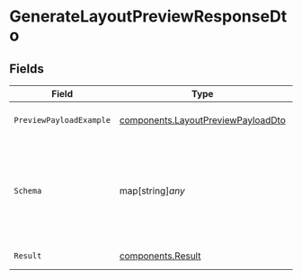 # GenerateLayoutPreviewResponseDto


## Fields

| Field                                                                                    | Type                                                                                     | Required                                                                                 | Description                                                                              |
| ---------------------------------------------------------------------------------------- | ---------------------------------------------------------------------------------------- | ---------------------------------------------------------------------------------------- | ---------------------------------------------------------------------------------------- |
| `PreviewPayloadExample`                                                                  | [components.LayoutPreviewPayloadDto](../../models/components/layoutpreviewpayloaddto.md) | :heavy_check_mark:                                                                       | Preview payload example                                                                  |
| `Schema`                                                                                 | map[string]*any*                                                                         | :heavy_minus_sign:                                                                       | The payload schema that was used to generate the preview payload example                 |
| `Result`                                                                                 | [components.Result](../../models/components/result.md)                                   | :heavy_check_mark:                                                                       | Preview result                                                                           |